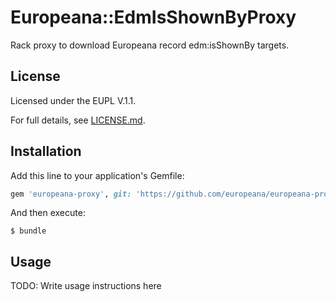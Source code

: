 # Europeana::EdmIsShownByProxy

Rack proxy to download Europeana record edm:isShownBy targets.

## License

Licensed under the EUPL V.1.1.

For full details, see [LICENSE.md](LICENSE.md).

## Installation

Add this line to your application's Gemfile:

```ruby
gem 'europeana-proxy', git: 'https://github.com/europeana/europeana-proxy-ruby'
```

And then execute:

    $ bundle

## Usage

TODO: Write usage instructions here

